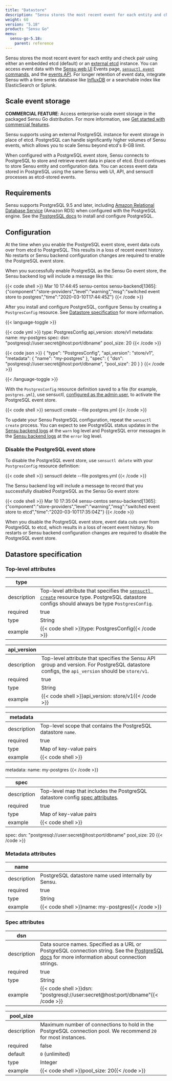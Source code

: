 ```yaml
---
title: "Datastore"
description: "Sensu stores the most recent event for each entity and check pair using an embedded etcd or an external etcd instance. Sensu also supports using an external PostgreSQL instance for event storage in place of etcd (commercial feature). Read the reference to configure enterprise-scale event storage using PostgreSQL."
weight: 60
version: "5.18"
product: "Sensu Go"
menu:
  sensu-go-5.18:
    parent: reference
---
```


Sensu stores the most recent event for each entity and check pair using either an embedded etcd (default) or an [external etcd][8] instance.
You can access event data with the [Sensu web UI][9] Events page, [`sensuctl event` commands][10], and the [events API][11].
For longer retention of event data, integrate Sensu with a time series database like [InfluxDB][12] or a searchable index like ElasticSearch or Splunk.

## Scale event storage

**COMMERCIAL FEATURE**: Access enterprise-scale event storage in the packaged Sensu Go distribution.
For more information, see [Get started with commercial features][13].

Sensu supports using an external PostgreSQL instance for event storage in place of etcd.
PostgreSQL can handle significantly higher volumes of Sensu events, which allows you to scale Sensu beyond etcd's 8-GB limit.

When configured with a PostgreSQL event store, Sensu connects to PostgreSQL to store and retrieve event data in place of etcd.
Etcd continues to store Sensu entity and configuration data.
You can access event data stored in PostgreSQL using the same Sensu web UI, API, and sensuctl processes as etcd-stored events.

## Requirements

Sensu supports PostgreSQL 9.5 and later, including [Amazon Relational Database Service][3] (Amazon RDS) when configured with the PostgreSQL engine.
See the [PostgreSQL docs][14] to install and configure PostgreSQL.

## Configuration

At the time when you enable the PostgreSQL event store, event data cuts over from etcd to PostgreSQL.
This results in a loss of recent event history.
No restarts or Sensu backend configuration changes are required to enable the PostgreSQL event store.

When you successfully enable PostgreSQL as the Sensu Go event store, the Sensu backend log will include a message like this:

{{< code shell >}}
Mar 10 17:44:45 sensu-centos sensu-backend[1365]: {"component":"store-providers","level":"warning","msg":"switched event store to postgres","time":"2020-03-10T17:44:45Z"}
{{< /code >}}

After you install and configure PostgreSQL, configure Sensu by creating a `PostgresConfig` resource.
See [Datastore specification][18] for more information.

{{< language-toggle >}}

{{< code yml >}}
type: PostgresConfig
api_version: store/v1
metadata:
  name: my-postgres
spec:
  dsn: "postgresql://user:secret@host:port/dbname"
  pool_size: 20
{{< /code >}}

{{< code json >}}
{
  "type": "PostgresConfig",
  "api_version": "store/v1",
  "metadata": {
    "name": "my-postgres"
  },
  "spec": {
    "dsn": "postgresql://user:secret@host:port/dbname",
    "pool_size": 20
  }
}
{{< /code >}}

{{< /language-toggle >}}

With the `PostgresConfig` resource definition saved to a file (for example, `postgres.yml`), use sensuctl, [configured as the admin user][1], to activate the PostgreSQL event store.

{{< code shell >}}
sensuctl create --file postgres.yml
{{< /code >}}

To update your Sensu PostgreSQL configuration, repeat the `sensuctl create` process.
You can expect to see PostgreSQL status updates in the [Sensu backend logs][2] at the `warn` log level and PostgreSQL error messages in the [Sensu backend logs][2] at the `error` log level.

### Disable the PostgreSQL event store

To disable the PostgreSQL event store, use `sensuctl delete` with your `PostgresConfig` resource definition:

{{< code shell >}}
sensuctl delete --file postgres.yml
{{< /code >}}

The Sensu backend log will include a message to record that you successfully disabled PostgreSQL as the Sensu Go event store:

{{< code shell >}}
Mar 10 17:35:04 sensu-centos sensu-backend[1365]: {"component":"store-providers","level":"warning","msg":"switched event store to etcd","time":"2020-03-10T17:35:04Z"}
{{< /code >}}

When you disable the PostgreSQL event store, event data cuts over from PostgreSQL to etcd, which results in a loss of recent event history.
No restarts or Sensu backend configuration changes are required to disable the PostgreSQL event store.

## Datastore specification

### Top-level attributes

type         |      |
-------------|------
description  | Top-level attribute that specifies the [`sensuctl create`][16] resource type. PostgreSQL datastore configs should always be type `PostgresConfig`.
required     | true
type         | String
example      | {{< code shell >}}type: PostgresConfig{{< /code >}}

api_version  |      |
-------------|------
description  | Top-level attribute that specifies the Sensu API group and version. For PostgreSQL datastore configs, the `api_version` should be `store/v1`.
required     | true
type         | String
example      | {{< code shell >}}api_version: store/v1{{< /code >}}

metadata     |      |
-------------|------
description  | Top-level scope that contains the PostgreSQL datastore `name`.
required     | true
type         | Map of key-value pairs
example      | {{< code shell >}}
metadata:
  name: my-postgres
{{< /code >}}

spec         |      |
-------------|------
description  | Top-level map that includes the PostgreSQL datastore config [spec attributes][17].
required     | true
type         | Map of key-value pairs
example      | {{< code shell >}}
spec:
  dsn: "postgresql://user:secret@host:port/dbname"
  pool_size: 20
{{< /code >}}

### Metadata attributes

name         |      |
-------------|------
description  | PostgreSQL datastore name used internally by Sensu.
required     | true
type         | String
example      | {{< code shell >}}name: my-postgres{{< /code >}}

### Spec attributes

dsn          |      |
-------------|------
description  | Data source names. Specified as a URL or PostgreSQL connection string. See the [PostgreSQL docs][15] for more information about connection strings.
required     | true
type         | String
example      | {{< code shell >}}dsn: "postgresql://user:secret@host:port/dbname"{{< /code >}}

pool_size    |      |
-------------|------
description  | Maximum number of connections to hold in the PostgreSQL connection pool. We recommend `20` for most instances. 
required     | false
default      | `0` (unlimited)
type         | Integer
example      | {{< code shell >}}pool_size: 20{{< /code >}}

[1]: ../../sensuctl/#first-time-setup
[2]: ../../operations/maintain-sensu/troubleshoot/
[3]: https://aws.amazon.com/rds/
[8]: ../../operations/deploy-sensu/cluster-sensu/#use-an-external-etcd-cluster
[9]: ../../web-ui/
[10]: ../../sensuctl/create-manage-resources/#sensuctl-event
[11]: ../../api/events/
[12]: ../../guides/influx-db-metric-handler/
[13]: ../../commercial/
[14]: https://www.postgresql.org
[15]: https://www.postgresql.org/docs/current/libpq-connect.html#LIBPQ-CONNSTRING
[16]: ../../sensuctl/create-manage-resources/#create-resources
[17]: #spec-attributes
[18]: #datastore-specification

